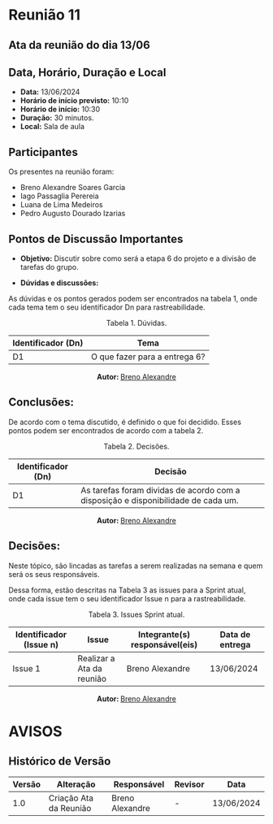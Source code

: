 # Reunião 11

## Ata da reunião do dia 13/06

## Data, Horário, Duração e Local

- <b>Data:</b> 13/06/2024
- <b>Horário de início previsto:</b> 10:10
- <b>Horário de início:</b> 10:30
- <b>Duração:</b> 30 minutos.
- <b>Local:</b> Sala de aula

## Participantes

Os presentes na reunião foram:

- Breno Alexandre Soares Garcia
- Iago Passaglia Perereia
- Luana de Lima Medeiros
- Pedro Augusto Dourado Izarias

## Pontos de Discussão Importantes

- **Objetivo:** Discutir sobre como será a etapa 6 do projeto e a divisão de tarefas do grupo.

- **Dúvidas e discussões:**

As dúvidas e os pontos gerados podem ser encontrados na tabela 1, onde cada tema tem o seu identificador Dn para rastreabilidade.

<center>

Tabela 1. Dúvidas.

| Identificador (Dn) | Tema                                                                                                              |
| ------------------ | ----------------------------------------------------------------------------------------------------------------- |
| D1                 |  O que fazer para a entrega 6?                                                                                    |

  
<b> Autor: </b> <a href="https://github.com/brenoalexandre0"> Breno Alexandre </a>

</center>

## Conclusões: 

De acordo com o tema discutido, é definido o que foi decidido. Esses pontos podem ser encontrados de acordo com a tabela 2.

<center>

Tabela 2. Decisões.

| Identificador (Dn) | Decisão                                                                           |
| ------------------ | --------------------------------------------------------------------------------- |
| D1                 | As tarefas foram dividas de acordo com a disposição e disponibilidade de cada um. |
  
<b> Autor: </b> <a href="https://github.com/brenoalexandre0"> Breno Alexandre </a>

</center>

## Decisões:

Neste tópico, são lincadas as tarefas a serem realizadas na semana e quem será os seus responsáveis.

Dessa forma, estão descritas na Tabela 3 as issues para a Sprint atual, onde cada issue tem o seu identificador Issue n para a rastreabilidade.

<center>

Tabela 3. Issues Sprint atual.

| Identificador (Issue n) | Issue                                                                     | Integrante(s) responsável(eis)                   | Data de entrega |
| ----------------------- | ------------------------------------------------------------------------- | ------------------------------------------------ | --------------- |
| Issue 1                 | Realizar a Ata da reunião                                                 | Breno Alexandre                                  | 13/06/2024      |


<b> Autor: </b> <a href="https://github.com/brenoalexandre0"> Breno Alexandre </a>

</center>

# AVISOS


## Histórico de Versão

| Versão | Alteração                           | Responsável     | Revisor         | Data       |
| ------ | ----------------------------------- | --------------- | --------------- | ---------- |
| 1.0    | Criação Ata da Reunião              | Breno Alexandre | -               | 13/06/2024 |
